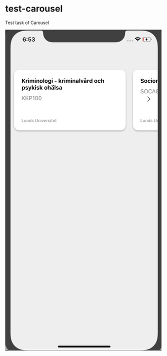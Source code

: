 # test-carousel
Test task of Carousel


![alt text](https://raw.githubusercontent.com/1986webdeveloper/test-carousel/master/ss-test-carousel.png)
